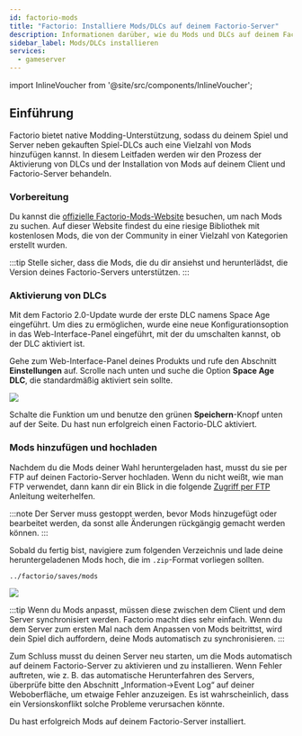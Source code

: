 ```yaml
---
id: factorio-mods
title: "Factorio: Installiere Mods/DLCs auf deinem Factorio-Server"
description: Informationen darüber, wie du Mods und DLCs auf deinem Factorio Server oder Spielclient von ZAP-Hosting installierst - ZAP-Hosting.com Dokumentation
sidebar_label: Mods/DLCs installieren
services:
  - gameserver
---
```


import InlineVoucher from '@site/src/components/InlineVoucher';

## Einführung

Factorio bietet native Modding-Unterstützung, sodass du deinem Spiel und Server neben gekauften Spiel-DLCs auch eine Vielzahl von Mods hinzufügen kannst. In diesem Leitfaden werden wir den Prozess der Aktivierung von DLCs und der Installation von Mods auf deinem Client und Factorio-Server behandeln.

<InlineVoucher />

### Vorbereitung

Du kannst die [offizielle Factorio-Mods-Website](https://mods.factorio.com/) besuchen, um nach Mods zu suchen. Auf dieser Website findest du eine riesige Bibliothek mit kostenlosen Mods, die von der Community in einer Vielzahl von Kategorien erstellt wurden.

:::tip
Stelle sicher, dass die Mods, die du dir ansiehst und herunterlädst, die Version deines Factorio-Servers unterstützen.
:::

### Aktivierung von DLCs

Mit dem Factorio 2.0-Update wurde der erste DLC namens Space Age eingeführt. Um dies zu ermöglichen, wurde eine neue Konfigurationsoption in das Web-Interface-Panel eingeführt, mit der du umschalten kannst, ob der DLC aktiviert ist.

Gehe zum Web-Interface-Panel deines Produkts und rufe den Abschnitt **Einstellungen** auf. Scrolle nach unten und suche die Option **Space Age DLC**, die standardmäßig aktiviert sein sollte.

![](https://screensaver01.zap-hosting.com/index.php/s/RiZ6emz7H7B9d8q/preview)

Schalte die Funktion um und benutze den grünen **Speichern**-Knopf unten auf der Seite. Du hast nun erfolgreich einen Factorio-DLC aktiviert.

 
### Mods hinzufügen und hochladen

Nachdem du die Mods deiner Wahl heruntergeladen hast, musst du sie per FTP auf deinen Factorio-Server hochladen. Wenn du nicht weißt, wie man FTP verwendet, dann kann dir ein Blick in die folgende [Zugriff per FTP](gameserver-ftpaccess.md) Anleitung weiterhelfen.

:::note
Der Server muss gestoppt werden, bevor Mods hinzugefügt oder bearbeitet werden, da sonst alle Änderungen rückgängig gemacht werden können.
:::

Sobald du fertig bist, navigiere zum folgenden Verzeichnis und lade deine heruntergeladenen Mods hoch, die im `.zip`-Format vorliegen sollten.
```
../factorio/saves/mods
```

![](https://screensaver01.zap-hosting.com/index.php/s/APFEnmg29jBCFKn/preview)

:::tip
Wenn du Mods anpasst, müssen diese zwischen dem Client und dem Server synchronisiert werden. Factorio macht dies sehr einfach. Wenn du dem Server zum ersten Mal nach dem Anpassen von Mods beitrittst, wird dein Spiel dich auffordern, deine Mods automatisch zu synchronisieren.
:::

Zum Schluss musst du deinen Server neu starten, um die Mods automatisch auf deinem Factorio-Server zu aktivieren und zu installieren. Wenn Fehler auftreten, wie z. B. das automatische Herunterfahren des Servers, überprüfe bitte den Abschnitt „Information->Event Log“ auf deiner Weboberfläche, um etwaige Fehler anzuzeigen. Es ist wahrscheinlich, dass ein Versionskonflikt solche Probleme verursachen könnte.

Du hast erfolgreich Mods auf deinem Factorio-Server installiert.